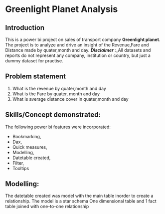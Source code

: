 # Greenlight Planet Analysis

## Introduction

This is a power bi project on sales of transport company **Greenlight planet**.
The project is to analyze and drive an insight of the Revenue,Fare and Distance made by quater,month and day.
**_Disclaimer_** :_All datasets and reports do not represent any company, institution or country, but just a dummy dataset for practise.

## Problem statement
1. What is the revenue by quater,month and day
2. What is the Fare by quater, month and day
3. What is average distance cover in quater,month and day

## Skills/Concept demonstrated:
The following power bi features were incorporated:
- Bookmarking,
- Dax,
- Quick measures,
- Modelling,
- Datetable created,
- Filter,
- Tooltips

## Modelling:
The datetable created was model with the main table inorder to create a relationship.
The model is a star schema
One dimensional table and 1 fact table joined with one-to-one relationship


